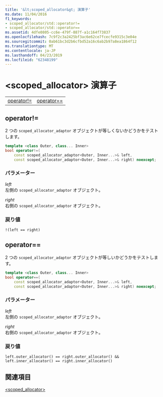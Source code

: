 ```yaml
---
title: '&lt;scoped_allocator&gt; 演算子'
ms.date: 11/04/2016
f1_keywords:
- scoped_allocator/std::operator!=
- scoped_allocator/std::operator==
ms.assetid: 4dfe0805-cc6e-479f-887f-a1c164f73837
ms.openlocfilehash: 7c9f2c3a2425bf3ac6e62ce7fcecfe9315c3e04e
ms.sourcegitcommit: 0ab61bc3d2b6cfbd52a16c6ab2b97a8ea1864f12
ms.translationtype: MT
ms.contentlocale: ja-JP
ms.lasthandoff: 04/23/2019
ms.locfileid: "62348199"
---
```

# <a name="ltscopedallocatorgt-operators"></a>&lt;scoped_allocator&gt; 演算子

|||
|-|-|
|[operator!=](#op_neq)|[operator==](#op_eq_eq)|

## <a name="op_neq"></a>  operator!=

2 つの `scoped_allocator_adaptor` オブジェクトが等しくないかどうかをテストします。

```cpp
template <class Outer, class... Inner>
bool operator!=(
    const scoped_allocator_adaptor<Outer, Inner...>& left,
    const scoped_allocator_adaptor<Outer, Inner...>& right) noexcept;
```

### <a name="parameters"></a>パラメーター

*left*<br/>
左側の `scoped_allocator_adaptor` オブジェクト。

*right*<br/>
右側の `scoped_allocator_adaptor` オブジェクト。

### <a name="return-value"></a>戻り値

`!(left == right)`

## <a name="op_eq_eq"></a>  operator==

2 つの `scoped_allocator_adaptor` オブジェクトが等しいかどうかをテストします。

```cpp
template <class Outer, class... Inner>
bool operator==(
    const scoped_allocator_adaptor<Outer, Inner...>& left,
    const scoped_allocator_adaptor<Outer, Inner...>& right) noexcept;
```

### <a name="parameters"></a>パラメーター

*left*<br/>
左側の `scoped_allocator_adaptor` オブジェクト。

*right*<br/>
右側の `scoped_allocator_adaptor` オブジェクト。

### <a name="return-value"></a>戻り値

`left.outer_allocator() == right.outer_allocator() && left.inner_allocator() == right.inner_allocator()`

## <a name="see-also"></a>関連項目

[<scoped_allocator>](../standard-library/scoped-allocator.md)<br/>
